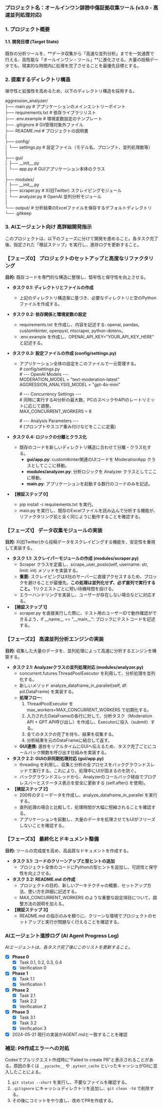 ### **プロジェクト名：オールインワン誹謗中傷証拠収集ツール (v3.0 \- 高速並列処理対応)**

### **1\. プロジェクト概要**

#### **1.1. 開発目標 (Target State)**

既存の分析ツールを、\*\*データ収集から「高速な並列分析」までを一気通貫で行える、高性能な「オールインワン・ツール」\*\*に進化させる。大量の投稿データでも、現実的な時間内に処理を完了させることを最優先目標とする。

### **2\. 提案するディレクトリ構造**

保守性と拡張性を高めるため、以下のディレクトリ構造を採用する。

aggression\_analyzer/  
├── main.py                 \# アプリケーションのメインエントリーポイント  
├── requirements.txt        \# 依存ライブラリリスト  
├── .env.example            \# 環境変数設定のテンプレート  
├── .gitignore              \# Git管理対象外ファイル  
├── README.md               \# プロジェクトの説明書  
│  
├── config/  
│   └── settings.py         \# 設定ファイル（モデル名、プロンプト、並列処理数等）  
│  
├── gui/  
│   ├── \_\_init\_\_.py  
│   └── app.py              \# GUIアプリケーション本体のクラス  
│  
├── modules/  
│   ├── \_\_init\_\_.py  
│   ├── scraper.py          \# X(旧Twitter) スクレイピングモジュール  
│   └── analyzer.py         \# OpenAI 並列分析モジュール  
│  
└── output/                 \# 分析結果のExcelファイルを保存するデフォルトディレクトリ  
    └── .gitkeep

### **3\. AIエージェント向け 高詳細開発指示**

このプロジェクトは、以下のフェーズに分けて開発を進めること。各タスク完了後、指定された「検証ステップ」を実行し、進捗ログを更新すること。

### **【フェーズ0】 プロジェクトのセットアップと高度なリファクタリング**

**目的:** 既存コードを専門的な構造に整理し、堅牢性と保守性を向上させる。

* **タスク 0.1: ディレクトリとファイルの作成**  
  * 上記のディレクトリ構造案に基づき、必要なディレクトリと空のPythonファイルを作成する。  
* **タスク 0.2: 依存関係と環境変数の設定**  
  * requirements.txt を作成し、内容を記述する: openai, pandas, customtkinter, openpyxl, ntscraper, python-dotenv。
  * .env.example を作成し、OPENAI\_API\_KEY="YOUR\_API\_KEY\_HERE" と記述する。  
* **タスク 0.3: 設定ファイルの作成 (config/settings.py)**  
  * アプリケーション全体の設定をこのファイルで一元管理する。  
    \# config/settings.py  
    \# \--- OpenAI Models \---  
    MODERATION\_MODEL \= "text-moderation-latest"  
    AGGRESSION\_ANALYSIS\_MODEL \= "gpt-4o-mini"

    \# \--- Concurrency Settings \---  
    \# 同時に実行するAI分析の最大数。PCのスペックやAPIのレートリミットに応じて調整。  
    MAX\_CONCURRENT\_WORKERS \= 8

    \# \--- Analysis Parameters \---  
    \# (プロンプトやスコア重み付けなどをここに定義)

* **タスク 0.4: ロジックの分離とクラス化**  
  * 既存のコードを新しいディレクトリ構造に合わせて分離・クラス化する。  
    * **gui/app.py**: customtkinter関連のUIコードを ModerationApp クラスとしてここに移動。  
    * **modules/analyzer.py**: 分析ロジックを Analyzer クラスとしてここに移動。  
    * **main.py**: アプリケーションを起動する数行のコードのみを記述。  
* **【検証ステップ 0】**  
  * pip install \-r requirements.txt を実行。  
  * main.py を実行し、既存のExcelファイルを読み込んで分析する機能が、リファクタリング前と全く同じように動作することを確認する。

### **【フェーズ1】 データ収集モジュールの実装**

**目的:** X(旧Twitter)から投稿データをスクレイピングする機能を、安定性を重視して実装する。

* **タスク 1.1: スクレイパーモジュールの作成 (modules/scraper.py)**  
  * Scraper クラスを定義し、scrape\_user\_posts(self, username: str, limit: int) メソッドを実装する。  
  * **重要:** スクレイピングはX社のサーバーに直接アクセスするため、ブロックを避けることが最優先。**この処理は並列化せず、必ず直列で実行すること。** 1リクエストごとに短い待機時間を設ける。  
  * エラーハンドリングを実装し、ユーザーが存在しない場合などに対応する。  
* **【検証ステップ 1】**  
  * scraper.py を直接実行した際に、テスト用のユーザーIDで動作確認ができるよう、if \_\_name\_\_ \== "\_\_main\_\_": ブロックにテストコードを記述する。

### **【フェーズ2】 高速並列分析エンジンの実装**

**目的:** 収集した大量のデータを、並列処理によって高速に分析するエンジンを構築する。

* **タスク 2.1: Analyzerクラスの並列処理対応 (modules/analyzer.py)**  
  * concurrent.futures.ThreadPoolExecutor を利用して、分析処理を並列化する。  
  * 新しいメソッド analyze\_dataframe\_in\_parallel(self, df: pd.DataFrame) を実装する。  
  * **処理フロー:**  
    1. ThreadPoolExecutor を max\_workers=MAX\_CONCURRENT\_WORKERS で初期化する。  
    2. 入力されたDataFrameの各行に対して、分析タスク（Moderation API \+ GPT API呼び出し）を作成し、Executorに投入（submit）する。  
    3. 全てのタスクの完了を待ち、結果を収集する。  
    4. 分析結果を元のDataFrameに結合して返す。  
  * **GUI連携:** 進捗をリアルタイムにGUIへ伝えるため、タスク完了ごとにコールバック関数を呼び出す仕組みを実装する。  
* **タスク 2.2: GUIの非同期処理対応 (gui/app.py)**  
  * threading を利用し、収集と分析の全プロセスをバックグラウンドスレッドで実行する。これにより、処理中にUIが固まるのを防ぐ。  
  * バックグラウンドスレッドから、Analyzerのコールバック経由でプログレスバーとステータス表示を安全に更新する (self.after() を使用)。  
* **【検証ステップ 2】**  
  * 200件のダミーデータを作成し、analyze\_dataframe\_in\_parallel を実行する。  
  * 直列処理の場合と比較して、処理時間が大幅に短縮されることを確認する。  
  * アプリケーションを起動し、大量のデータを処理させてもUIがフリーズしないことを確認する。

### **【フェーズ3】 最終化とドキュメント整備**

**目的:** ツールの完成度を高め、高品質なドキュメントを作成する。

* **タスク 3.1: コードのクリーンアップと型ヒントの追加**  
  * プロジェクト全体のコードにPythonの型ヒントを追加し、可読性と保守性を向上させる。  
* **タスク 3.2: README.md の作成**  
  * プロジェクトの目的、新しいアーキテクチャの概要、セットアップ方法、使い方を詳細に記述する。  
  * MAX\_CONCURRENT\_WORKERS のような重要な設定項目について、調整方法の説明を加える。  
* **【検証ステップ 3】**  
  * README.md の指示のみを頼りに、クリーンな環境でプロジェクトのセットアップと実行が問題なく行えることを確認する。

### **AIエージェント進捗ログ (AI Agent Progress Log)**

*AIエージェントは、各タスク完了後にこのリストを更新すること。*

* [x] **Phase 0**
  * [x] Task 0.1, 0.2, 0.3, 0.4
  * [x] Verification 0
* [x] **Phase 1**
  * [x] Task 1.1
  * [x] Verification 1
* [x] **Phase 2**
  * [x] Task 2.1
  * [x] Task 2.2
  * [x] Verification 2
* [x] **Phase 3**
  * [x] Task 3.1
  * [x] Task 3.2
  * [x] Verification 3
* [x] 2024-05-21 現行の実装がAGENT.mdと一致することを確認

### **補足: PR作成エラーへの対処**

Codexでプルリクエスト作成時に"Failed to create PR"と表示されることがある。原因の多くは
`__pycache__` や `.pytest_cache` といったキャッシュがGitに混入したことによる。

1. `git status --short` を実行し、不要なファイルを確認する。
2. `.gitignore` にキャッシュディレクトリを追加し、`git clean -fd` で削除する。
3. その後にコミットをやり直し、改めてPRを作成する。
